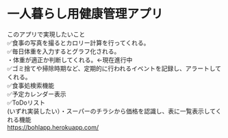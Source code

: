 # 一人暮らし用健康管理アプリ
このアプリで実現したいこと  
✅食事の写真を撮るとカロリー計算を行ってくれる。  
✅毎日体重を入力するとグラフ化される。  
・体重が適正か判断してくれる。←現在進行中  
✅ゴミ捨てや掃除時期など、定期的に行われるイベントを記録し、アラートしてくれる。  
✅食事処検索機能  
✅予定カレンダー表示  
✅ToDoリスト  
(いずれ実装したい）・スーパーのチラシから価格を認識し、表に一覧表示してくれる機能  
https://bohlapp.herokuapp.com/
